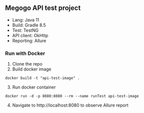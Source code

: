## Megogo API test project

- Lang: Java 11
- Build: Gradle 8.5
- Test: TestNG
- API client: OkHttp
- Reporting: Allure

### Run with Docker

1. Clone the repo
2. Build docker image
```shell
docker build -t "api-test-image" .
```
3. Run docker container
```shell
docker run -d -p 8080:8080 --rm --name runTest api-test-image
```
4. Navigate to http://localhost:8080 to observe Allure report